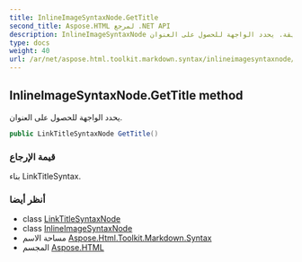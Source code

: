 ```yaml
---
title: InlineImageSyntaxNode.GetTitle
second_title: Aspose.HTML لمرجع .NET API
description: InlineImageSyntaxNode طريقة. يحدد الواجهة للحصول على العنوان.
type: docs
weight: 40
url: /ar/net/aspose.html.toolkit.markdown.syntax/inlineimagesyntaxnode/gettitle/
---
```

## InlineImageSyntaxNode.GetTitle method

يحدد الواجهة للحصول على العنوان.

```csharp
public LinkTitleSyntaxNode GetTitle()
```

### قيمة الإرجاع

بناء LinkTitleSyntax.

### أنظر أيضا

* class [LinkTitleSyntaxNode](../../linktitlesyntaxnode/)
* class [InlineImageSyntaxNode](../)
* مساحة الاسم [Aspose.Html.Toolkit.Markdown.Syntax](../../inlineimagesyntaxnode/)
* المجسم [Aspose.HTML](../../../)


